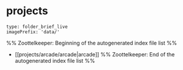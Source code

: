 # projects
```ccard
type: folder_brief_live
imagePrefix: 'data/'
```
%% Zoottelkeeper: Beginning of the autogenerated index file list  %%
-  [[projects/arcade/arcade|arcade]]
%% Zoottelkeeper: End of the autogenerated index file list  %%
